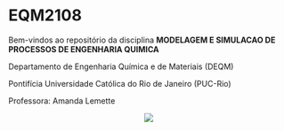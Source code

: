 # EQM2108


Bem-vindos ao repositório da disciplina **MODELAGEM E SIMULACAO DE PROCESSOS DE ENGENHARIA QUIMICA**

Departamento de Engenharia Química e de Materiais (DEQM)

Pontifícia Universidade Católica do Rio de Janeiro (PUC-Rio)

Professora: Amanda Lemette

<p align="center">
<img src="https://github.com/amandalemette/Visualizacao-de-Dados-em-Python/blob/298a631c27f66a487eafd5a274552b2adf7a9c17/Images/section_divider3.png?raw=true"/>
</p>

